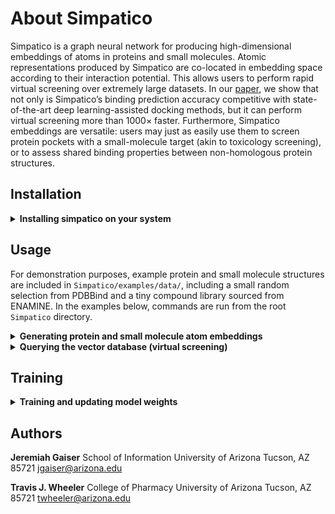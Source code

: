 # About Simpatico 
Simpatico is a graph neural network for producing high-dimensional embeddings of atoms in proteins and small molecules. Atomic representations produced by Simpatico are co-located in embedding space according to their interaction potential. This allows users to perform rapid virtual screening over extremely large datasets. In our [paper](https://www.biorxiv.org/content/10.1101/2025.06.08.658499v1), we show that not only is Simpatico’s binding prediction accuracy competitive with state-of-the-art deep learning-assisted docking methods, but it can perform virtual screening more than 1000× faster. Furthermore, Simpatico embeddings are versatile: users may just as easily use them to screen protein pockets with a small-molecule target (akin to toxicology screening), or to assess shared binding properties between non-homologous protein structures.

## Installation

<details closed>
<summary><strong>Installing simpatico on your system</strong></summary>
Simpatico depends on several GPU-based libraries such as PyTorch that are sensitive to your computing environment (e.g., CUDA version and GPU availability). These dependencies include PyTorch, PyG, and Faiss.


The following sequence of commands will work for most users. This procedure is assembled from installation instructions provided by the respective libraries:

* PyTorch – [https://pytorch.org/get-started/locally/](https://pytorch.org/get-started/locally/)
* PyG – [https://pytorch-geometric.readthedocs.io/en/latest/install/installation.html](https://pytorch-geometric.readthedocs.io/en/latest/install/installation.html)
* Faiss – [https://pypi.org/project/faiss-gpu-cu12/](https://pypi.org/project/faiss-gpu-cu12/)

### 1. Installing PyTorch

```bash
pip install torch
```

Verify your PyTorch and CUDA versions:

```bash
python -c "import torch; print(torch.__version__)"
```

This will produce a value like:

```bash
2.7.0+cu126
```

If you don’t see a `cu{NUMBER}` value, try:

```bash
python -c "import torch; print(torch.version.cuda)"
```

### 2. Installing PyG

First, install the base library of PyTorch Geometric.
```bash
pip install torch_geometric
```

Then, install the correct PyG packages according to the version numbers from the previous command:
```bash
pip install pyg_lib torch_scatter torch_sparse torch_cluster torch_spline_conv -f https://data.pyg.org/whl/torch-2.7.0+cu126.html
```

**Important:** Replace `torch-2.7.0+cu126.html` with your specific PyTorch and CUDA version.

### 3. Installing Faiss

Install the Faiss GPU library matching your CUDA version:

```bash
pip install faiss-gpu-cu12
```

Again, adjust `cu12` to correspond to your CUDA version if needed.

### 4. Installing simpatico

With all dependencies installed, you can now install simpatico itself:

```bash
git clone https://github.com/TravisWheelerLab/Simpatico.git
pip install Simpatico
```

</details>

## Usage

For demonstration purposes, example protein and small molecule structures are included in `Simpatico/examples/data/`, including a small random selection from PDBBind and a tiny compound library sourced from ENAMINE. In the examples below, commands are run from the root `Simpatico` directory.

<details closed>
<summary><strong>Generating protein and small molecule atom embeddings</strong></summary>

Out of the box, simpatico comes with weights trained on PDBBind and can be used to generate embeddings for your own proteins and small molecules.

To obtain embeddings for protein pockets, prepare a CSV file in this format:

**Simpatico/examples/spec\_files/protein\_eval\_example.csv**

```
examples/data/pdbbind_sample/1a7c/1a7c_pocket.pdb, examples/data/pdbbind_sample/1a7c/1a7c_ligand.sdf
examples/data/pdbbind_sample/1a7x/1a7x_pocket.pdb, examples/data/pdbbind_sample/1a7x/1a7x_ligand.sdf
examples/data/pdbbind_sample/1ahx/1ahx_pocket.pdb, examples/data/pdbbind_sample/1ahx/1ahx_ligand.sdf
...
```

Positional data from the ligand files in the second column will be used to define the protein pocket surface atoms. Pockets can be specified with any 3D molecular structure file (`.sdf`, `.mol2`, `.pdb`) or with a 3-column CSV where each line lists an X, Y, Z coordinate.

Once your target structure files are ready, generate embeddings with:

### Command Usage

```bash
simpatico eval <inpute_file.csv> <output_dir/> (-p | -m)
```

You must specify either `-p` (protein) or `-m` (molecule).

### Example

```bash
simpatico eval examples/spec_files/protein_eval_example.csv examples/data/protein_embeds -p
```

For each protein `.pdb` file, a `.pyg` file is created in the output directory. The graph nodes represent pocket surface atoms, with embedding values stored in `graph.x` and 3D positions in `graph.pos`.

Generating small molecule embeddings is nearly identical. In this case, the input CSV requires only a single column:

**Simpatico/examples/spec\_files/mol\_eval\_example.csv**

```
examples/data/smiles_sample/smiles_1.ism
examples/data/smiles_sample/smiles_2.ism
examples/data/smiles_sample/smiles_3.ism
...
```

Run the command as follows:

### Example

```bash
simpatico eval examples/spec_files/mol_eval_example.csv examples/data/mol_embeds -m
```

For each specified molecule, a `.pyg` file containing a [batch of graphs](https://pytorch-geometric.readthedocs.io/en/2.5.3/generated/torch_geometric.data.Batch.html) will be generated. Embedding values are stored in `graph.x`, similar to protein embeddings.

</details>

<details closed>
<summary><strong>Querying the vector database (virtual screening)</strong></summary>
In the simpatico paper (https://www.biorxiv.org/content/10.1101/2025.06.08.658499v1), we show that virtual screening may be performed by using protein pocket embeddings to query a Faiss vector database of small molecule embeddings. This basic search is followed by an aggregation procedure over each query’s nearest neighbors.

To run a query, prepare a CSV file specifying which embedding files to use as queries (e.g., protein pockets) and which to use as the vector database (e.g., candidate molecules), formatted like in the example below:

**examples/spec\_files/query\_example.csv**

```
q,examples/data/protein_embeds/2fme_pocket_embeds.pyg
q,examples/data/protein_embeds/5m4k_pocket_embeds.pyg
...
d,examples/data/mol_embeds/smiles_2_embeds.pyg
d,examples/data/mol_embeds/smiles_1_embeds.pyg
```

Each line has two columns: the first is `q` (query) or `d` (database), and the second is the path to a `.pyg` file generated by `simpatico eval`.

To run the query:

### Command Usage

```bash
simpatico query <input_file> <output_file>
```

### Example

```bash
simpatico query examples/spec_files/query_example.csv examples/data/query_results.pkl
```

This generates score values saved to `examples/data/query_results.pkl`.

To get a human-readable version of the results, run:

```bash
simpatico print-results examples/data/query_results.pkl
```

The output is structured as follows:

```
>query sources:
1 examples/data/pdbbind_sample/2fme/2fme_pocket.pdb
2 examples/data/pdbbind_sample/5m4k/5m4k_pocket.pdb
...

>db sources:
1 examples/data/smiles_sample/smiles_2.ism
2 examples/data/smiles_sample/smiles_1.ism
...

>results:
1 1 2 827 1
1 1 1 815 2
1 1 1 489 3
...
16 1 3 196 61
16 1 1 784 62
...
```

The blocks under `>query sources:` and `>db sources:` list indices corresponding to the query and database files, respectively.

The lines below `>results:` list the top scoring matches, using this column format:

```
TARGET_SOURCE_INDEX TARGET_SOURCE_ITEM DB_SOURCE_INDEX DB_SOURCE_ITEM ITEM_RANK
```

For example:

```
1 1 2 827 1
```

This line is read as: the best-scoring molecule (`ITEM_RANK=1`) for item 1 from target file 1 (`2fme_pocket.pdb`) comes from database file 2 (`smiles_1.ism`), specifically the 827th molecule in that file.

Farther down, the line:

```
16 1 3 196 61
```

For query file 16, item 1, the 61st highest-scoring molecule is molecule 196 in database file 3.

Results may be saved to a `.txt` file or some other output by sending the output to the desired file, like:

```bash
simpatico print-results examples/data/query_results.pkl > vs_results.txt
```
</details>

## Training
<details closed>
<summary><strong>Training and updating model weights</strong></summary>
Simpatico is trained on structural data of protein-ligand complexes. Each training sample consists of one protein structure and one ligand structure, which together make up the bound protein-ligand complex. The first step in training or fine-tuning a model will be to specify which protein structure files correspond to which ligand structure files. We must also denote which of these pairs should be included in the training set, and which should be held out for the validation set. This is performed by listing the files accordingly in the `.csv` file we will ultimately be providing the training function. 

**examples/spec\_files/query\_example.csv**
```
t, examples/data/pdbbind_sample/1a7c/1a7c_pocket.pdb, examples/data/pdbbind_sample/1a7c/1a7c_ligand.sdf
t, examples/data/pdbbind_sample/1a7x/1a7x_pocket.pdb, examples/data/pdbbind_sample/1a7x/1a7x_ligand.sdf
...
v, examples/data/pdbbind_sample/6v1c/6v1c_pocket.pdb, examples/data/pdbbind_sample/6v1c/6v1c_ligand.sdf
v, examples/data/pdbbind_sample/8lpr/8lpr_pocket.pdb, examples/data/pdbbind_sample/8lpr/8lpr_ligand.sdf
```

The value in the first column will be either `t` or `v` to indicate whether the protein-ligand pair belongs to the train or validation set, respectively. The second column is the path to the protein pdb structure, and the third column the path to the corresponding ligand structure. 

With the proper `.csv` file, you may now kickoff a new round of training with the following command:


### Command Usage

```bash
simpatico train <input_file> <weight_path> [OPTIONS]
```

### Example

```bash
simpatico train examples/spec_files/train_example.csv examples/data/example_weights.pt -o examples/data/example_train.out -l simpatico/models/weights/model_v1.pt
```

In this example, we are loading the pretrained weights `-l simpatico/models/weights/model_v1.pt` and updating them with our new training examples, and storing the updated weights in `examples/data/example_weights.pt`. Note that this is a naive approach to fine-tuning, and we have not yet implemented regularization techniques appropriate for a proper fine-tuning protocol. To train weights completely anew, simply leave out the `-l` argument.  
</details closed>



## Authors

**Jeremiah Gaiser**
School of Information
University of Arizona
Tucson, AZ 85721
[jgaiser@arizona.edu](mailto:jgaiser@arizona.edu)

**Travis J. Wheeler**
College of Pharmacy
University of Arizona
Tucson, AZ 85721
[twheeler@arizona.edu](mailto:twheeler@arizona.edu)
